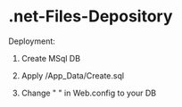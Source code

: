 .net-Files-Depository
=====================
Deployment:

1) Create MSql DB

2) Apply /App_Data/Create.sql

3) Change " <connectionStrings>" in Web.config to your DB


